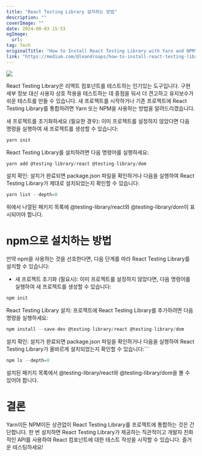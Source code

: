 ```yaml
---
title: "React Testing Library 설치하는 방법"
description: ""
coverImage: ""
date: 2024-08-03 15:53
ogImage: 
  url: 
tag: Tech
originalTitle: "How to Install React Testing Library with Yarn and NPM"
link: "https://medium.com/@leandroaps/how-to-install-react-testing-library-with-yarn-and-npm-d264b37ffdf8"
---
```




<img src="/assets/img/HowtoInstallReactTestingLibrarywithYarnandNPM_0.png" />

React Testing Library은 리액트 컴포넌트를 테스트하는 인기있는 도구입니다. 구현 세부 정보 대신 사용자 상호 작용을 테스트하는 데 중점을 둬서 더 견고하고 유지보수가 쉬운 테스트를 만들 수 있습니다. 새 프로젝트를 시작하거나 기존 프로젝트에 React Testing Library를 통합하려면 Yarn 또는 NPM을 사용하는 방법을 알려드리겠습니다.

새 프로젝트를 초기화하세요 (필요한 경우): 이미 프로젝트를 설정하지 않았다면 다음 명령을 실행하여 새 프로젝트를 생성할 수 있습니다:

```js
yarn init
```

<div class="content-ad"></div>

React Testing Library를 설치하려면 다음 명령어를 실행하세요:

```js
yarn add @testing-library/react @testing-library/dom
```

설치 확인: 설치가 완료되면 package.json 파일을 확인하거나 다음을 실행하여 React Testing Library가 제대로 설치되었는지 확인할 수 있습니다:

```js
yarn list --depth=0
```

<div class="content-ad"></div>

위에서 나열된 패키지 목록에 @testing-library/react와 @testing-library/dom이 표시되어야 합니다.

# npm으로 설치하는 방법

만약 npm을 사용하는 것을 선호한다면, 다음 단계를 따라 React Testing Library를 설치할 수 있습니다:

- 새 프로젝트 초기화 (필요시): 이미 프로젝트를 설정하지 않았다면, 다음 명령어를 실행하여 새 프로젝트를 생성할 수 있습니다:

<div class="content-ad"></div>

```js
npm init
```

React Testing Library 설치: 프로젝트에 React Testing Library를 추가하려면 다음 명령을 실행하세요:

```js
npm install --save-dev @testing-library/react @testing-library/dom
```

설치 확인: 설치가 완료되면 package.json 파일을 확인하거나 다음을 실행하여 React Testing Library가 올바르게 설치되었는지 확인할 수 있습니다:```

<div class="content-ad"></div>

```js
npm ls --depth=0
```

설치된 패키지 목록에서 @testing-library/react와 @testing-library/dom을 볼 수 있어야 합니다.

# 결론

Yarn이든 NPM이든 상관없이 React Testing Library를 프로젝트에 통합하는 것은 간단합니다. 한 번 설치하면 React Testing Library가 제공하는 직관적이고 개발자 친화적인 API를 사용하여 React 컴포넌트에 대한 테스트 작성을 시작할 수 있습니다. 즐거운 테스팅하세요!
